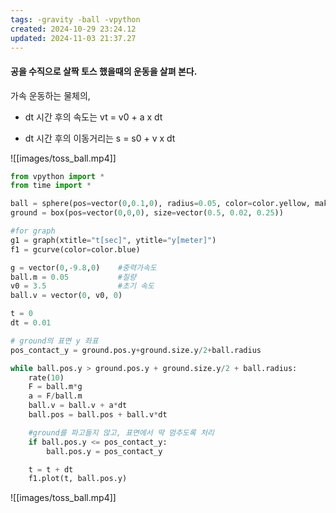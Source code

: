 ```yaml
---
tags: -gravity -ball -vpython
created: 2024-10-29 23:24.12
updated: 2024-11-03 21:37.27
---
```


#### 공을 수직으로 살짝 토스 했을때의 운동을 살펴 본다.

가속 운동하는 물체의,
- dt 시간 후의 속도는
	vt = v0 + a x dt

- dt 시간 후의 이동거리는
	s = s0 + v x dt


![[images/toss_ball.mp4]]


```python
from vpython import *
from time import *

ball = sphere(pos=vector(0,0.1,0), radius=0.05, color=color.yellow, make_trail=True)
ground = box(pos=vector(0,0,0), size=vector(0.5, 0.02, 0.25))

#for graph
g1 = graph(xtitle="t[sec]", ytitle="y[meter]")
f1 = gcurve(color=color.blue)

g = vector(0,-9.8,0)    #중력가속도
ball.m = 0.05           #질량
v0 = 3.5                #초기 속도
ball.v = vector(0, v0, 0)

t = 0
dt = 0.01

# ground의 표면 y 좌표
pos_contact_y = ground.pos.y+ground.size.y/2+ball.radius

while ball.pos.y > ground.pos.y + ground.size.y/2 + ball.radius:
    rate(10)
    F = ball.m*g
    a = F/ball.m
    ball.v = ball.v + a*dt
    ball.pos = ball.pos + ball.v*dt

    #ground를 파고들지 않고, 표면에서 딱 멈추도록 처리
    if ball.pos.y <= pos_contact_y:
        ball.pos.y = pos_contact_y

    t = t + dt
    f1.plot(t, ball.pos.y)

```

![[images/toss_ball.mp4]]